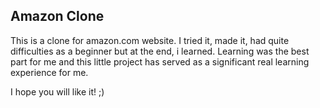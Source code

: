 <h2>Amazon Clone</h2>

This is a clone for amazon.com website. I tried it, made it, had quite difficulties as a beginner but at the end, i learned.
Learning was the best part for me and this little project has served as a significant real learning experience for me.

I hope you will like it! ;)
